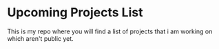 # Upcoming Projects List
This is my repo where you will find a list of projects that i am working on which aren't public yet.
